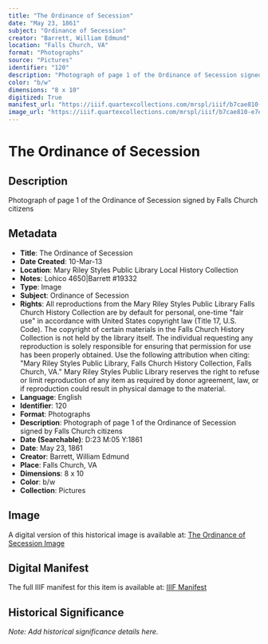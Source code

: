 ```yaml
---
title: "The Ordinance of Secession"
date: "May 23, 1861"
subject: "Ordinance of Secession"
creator: "Barrett, William Edmund"
location: "Falls Church, VA"
format: "Photographs"
source: "Pictures"
identifier: "120"
description: "Photograph of page 1 of the Ordinance of Secession signed by Falls Church citizens"
color: "b/w"
dimensions: "8 x 10"
digitized: True
manifest_url: "https://iiif.quartexcollections.com/mrspl/iiif/b7cae810-e7e8-4f67-8a65-0328937bb92d/manifest"
image_url: "https://iiif.quartexcollections.com/mrspl/iiif/b7cae810-e7e8-4f67-8a65-0328937bb92d/full/full/0/default.jpg"
---
```


# The Ordinance of Secession

## Description

Photograph of page 1 of the Ordinance of Secession signed by Falls Church citizens

## Metadata

- **Title**: The Ordinance of Secession
- **Date Created**: 10-Mar-13
- **Location**: Mary Riley Styles Public Library Local History Collection
- **Notes**: Lohico 4650|Barrett #19332
- **Type**: Image
- **Subject**: Ordinance of Secession
- **Rights**: All reproductions from the Mary Riley Styles Public Library Falls Church History Collection are by default for personal, one-time "fair use" in accordance with United States copyright law (Title 17, U.S. Code). The copyright of certain materials in the Falls Church History Collection is not held by the library itself. The individual requesting any reproduction is solely responsible for ensuring that permission for use has been properly obtained. Use the following attribution when citing: "Mary Riley Styles Public Library, Falls Church History Collection, Falls Church, VA." Mary Riley Styles Public Library reserves the right to refuse or limit reproduction of any item as required by donor agreement, law, or if reproduction could result in physical damage to the material.
- **Language**: English
- **Identifier**: 120
- **Format**: Photographs
- **Description**: Photograph of page 1 of the Ordinance of Secession signed by Falls Church citizens
- **Date (Searchable)**: D:23 M:05 Y:1861
- **Date**: May 23, 1861
- **Creator**: Barrett, William Edmund
- **Place**: Falls Church, VA
- **Dimensions**: 8 x 10
- **Color**: b/w
- **Collection**: Pictures

## Image

A digital version of this historical image is available at:
[The Ordinance of Secession Image](https://iiif.quartexcollections.com/mrspl/iiif/b7cae810-e7e8-4f67-8a65-0328937bb92d/full/full/0/default.jpg)

## Digital Manifest

The full IIIF manifest for this item is available at:
[IIIF Manifest](https://iiif.quartexcollections.com/mrspl/iiif/b7cae810-e7e8-4f67-8a65-0328937bb92d/manifest)

## Historical Significance

*Note: Add historical significance details here.*
